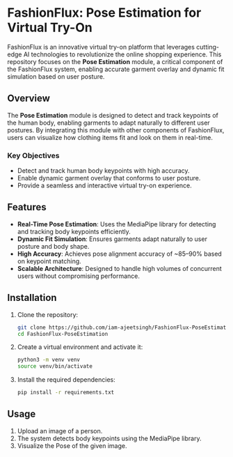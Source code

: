 # FashionFlux: Pose Estimation for Virtual Try-On

FashionFlux is an innovative virtual try-on platform that leverages cutting-edge AI technologies to revolutionize the online shopping experience. This repository focuses on the **Pose Estimation** module, a critical component of the FashionFlux system, enabling accurate garment overlay and dynamic fit simulation based on user posture.

## Overview

The **Pose Estimation** module is designed to detect and track keypoints of the human body, enabling garments to adapt naturally to different user postures. By integrating this module with other components of FashionFlux, users can visualize how clothing items fit and look on them in real-time.

### Key Objectives
- Detect and track human body keypoints with high accuracy.
- Enable dynamic garment overlay that conforms to user posture.
- Provide a seamless and interactive virtual try-on experience.


## Features

- **Real-Time Pose Estimation**: Uses the MediaPipe library for detecting and tracking body keypoints efficiently.
- **Dynamic Fit Simulation**: Ensures garments adapt naturally to user posture and body shape.
- **High Accuracy**: Achieves pose alignment accuracy of ~85–90% based on keypoint matching.
- **Scalable Architecture**: Designed to handle high volumes of concurrent users without compromising performance.


## Installation

1. Clone the repository:
   ```bash
   git clone https://github.com/iam-ajeetsingh/FashionFlux-PoseEstimation.git
   cd FashionFlux-PoseEstimation

2. Create a virtual environment and activate it:
   ```bash
   python3 -m venv venv
   source venv/bin/activate

3. Install the required dependencies:
   ```bash
   pip install -r requirements.txt

## Usage

1. Upload an image of a person.
2. The system detects body keypoints using the MediaPipe library.
3. Visualize the Pose of the given image. 

   
